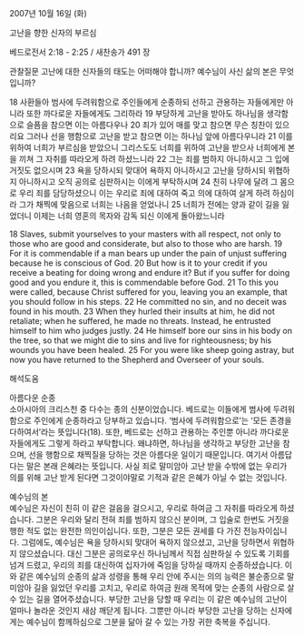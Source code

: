 2007년 10월 16일 (화)

고난을 향한 신자의 부르심



베드로전서 2:18 - 2:25 / 새찬송가 491 장


관찰질문
고난에 대한 신자들의 태도는 어떠해야 합니까? 
예수님이 사신 삶의 본은 무엇입니까? 

18 사환들아 범사에 두려워함으로 주인들에게 순종하되 선하고 관용하는 자들에게만 아니라 또한 까다로운 자들에게도 그리하라 19 부당하게 고난을 받아도 하나님을 생각함으로 슬픔을 참으면 이는 아름다우나 20 죄가 있어 매를 맞고 참으면 무슨 칭찬이 있으리요 그러나 선을 행함으로 고난을 받고 참으면 이는 하나님 앞에 아름다우니라 21 이를 위하여 너희가 부르심을 받았으니 그리스도도 너희를 위하여 고난을 받으사 너희에게 본을 끼쳐 그 자취를 따라오게 하려 하셨느니라 22 그는 죄를 범하지 아니하시고 그 입에 거짓도 없으시며 23 욕을 당하시되 맞대어 욕하지 아니하시고 고난을 당하시되 위협하지 아니하시고 오직 공의로 심판하시는 이에게 부탁하시며 24 친히 나무에 달려 그 몸으로 우리 죄를 담당하셨으니 이는 우리로 죄에 대하여 죽고 의에 대하여 살게 하려 하심이라 그가 채찍에 맞음으로 너희는 나음을 얻었나니 25 너희가 전에는 양과 같이 길을 잃었더니 이제는 너희 영혼의 목자와 감독 되신 이에게 돌아왔느니라 

18 Slaves, submit yourselves to your masters with all respect, not only to those who are good and considerate, but also to those who are harsh. 
19 For it is commendable if a man bears up under the pain of unjust suffering because he is conscious of God. 20 But how is it to your credit if you receive a beating for doing wrong and endure it? But if you suffer for doing good and you endure it, this is commendable before God. 21 To this you were called, because Christ suffered for you, leaving you an example, that you should follow in his steps. 22 He committed no sin, and no deceit was found in his mouth. 23 When they hurled their insults at him, he did not retaliate; when he suffered, he made no threats. Instead, he entrusted himself to him who judges justly. 24 He himself bore our sins in his body on the tree, so that we might die to sins and live for righteousness; by his wounds you have been healed. 25 For you were like sheep going astray, but now you have returned to the Shepherd and Overseer of your souls.

해석도움





아름다운 순종  
소아시아의 크리스천 중 다수는 종의 신분이었습니다. 베드로는 이들에게 범사에 두려워함으로 주인에게 순종하라고 당부하고 있습니다. ‘범사에 두려워함으로’는 ‘모든 존경을 다하여서’라는 뜻입니다(18). 또한, 베드로는 선하고 관용하는 주인뿐 아니라 까다로운 자들에게도 그렇게 하라고 부탁합니다. 왜냐하면, 하나님을 생각하고 부당한 고난을 참으며, 선을 행함으로 채찍질을 당하는 것은 아름다운 일이기 때문입니다. 여기서 아름답다는 말은 본래 은혜라는 뜻입니다. 사실 죄로 말미암아 고난 받을 수밖에 없는 우리가 의를 위해 고난 받게 된다면 그것이야말로 기적과 같은 은혜가 아닐 수 없는 것입니다.  

예수님의 본  
예수님은 자신이 친히 이 같은 걸음을 걸으시고, 우리로 하여금 그 자취를 따라오게 하셨습니다. 그분은 우리와 달리 전혀 죄를 범하지 않으신 분이며, 그 입술로 한번도 거짓을 행한 적도 없는 완전한 의인이십니다. 또한, 그분은 모든 권세를 다 가진 전능자이십니다. 그럼에도, 예수님은 욕을 당하시되 맞대어 욕하지 않으셨고, 고난을 당하면서 위협하지 않으셨습니다. 대신 그분은 공의로우신 하나님께서 직접 심판하실 수 있도록 기회를 넘겨 드렸고, 우리의 죄를 대신하여 십자가에 죽임을 당하실 때까지 순종하셨습니다. 이와 같은 예수님의 순종의 삶과 성령을 통해 우리 안에 주시는 의의 능력은 불순종으로 말미암아 길을 잃었던 우리를 고치고, 우리로 하여금 원래 목적에 맞는 순종의 사람으로 살 수 있는 길을 열어주셨습니다. 부당한 고난을 당할 때 우리는 이 같은 예수님의 고난이 얼마나 놀라운 것인지 새삼 깨닫게 됩니다. 그뿐만 아니라 부당한 고난을 당하는 신자에게는 예수님이 함께하심으로 그분을 닮아 갈 수 있는 가장 귀한 축복을 주십니다.